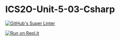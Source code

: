 # ICS2O-Unit-5-03-Csharp

[![GitHub's Super Linter](https://github.com/KaitlynIp64/ICS2O-Unit-5-03-Csharp/workflows/GitHub's%20Super%20Linter/badge.svg)](https://github.com/KaitlynIp64/ICS2O-Unit-5-03-Csharp/actions)

[![Run on Repl.it](https://repl.it/badge/github/KaitlynIp64/ICS2O-Unit-5-03-Csharp)](https://repl.it/github/KaitlynIp64/ICS2O-Unit-5-03-Csharp)
